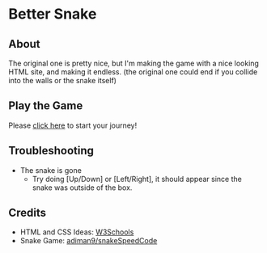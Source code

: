 # Better Snake

## About
The original one is pretty nice, but I'm making the game with a nice looking HTML site, and making it endless. (the original one could end if you collide into the walls or the snake itself)

## Play the Game

Please [click here](https://raymond-1227.github.io/better-snake) to start your journey!

## Troubleshooting
  - The snake is gone
    - Try doing [Up/Down] or [Left/Right], it should appear since the snake was outside of the box.

## Credits

 - HTML and CSS Ideas: [W3Schools](https://w3schools.com)
 - Snake Game: [adiman9/snakeSpeedCode](https://github.com/adiman9/snakeSpeedCode)
